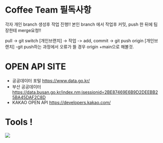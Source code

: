 # Coffee Team 필독사항
각자 개인 branch 생성후 작업 진행!!
본인 branch 에서 작업후 커밋, push 한 뒤에 팀장한테 merge요청!!

pull -> git switch [개인브랜치] -> 작업 -> add, commit -> git push origin [개인브랜치]
-git push하는 과정에서 오류가 뜰 경우 origin +main으로 해볼것.

# OPEN API SITE

- 공공데이터 포털 https://www.data.go.kr/
- 부산 공공데이터 https://data.busan.go.kr/index.nm;jsessionid=2BE87469E6B9D2DEEBB25BA45DAF2C8D
- KAKAO OPEN API https://developers.kakao.com/

# Tools !
<div>
  <img src="https://img.shields.io/badge/#339933?style=flat&logo=Node.js&logoColor=white"/>
</div>


